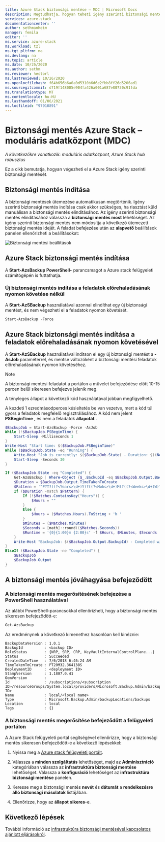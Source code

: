 ```yaml
---
title: Azure Stack biztonsági mentése – MDC | Microsoft Docs
description: Megtudhatja, hogyan teheti igény szerinti biztonsági mentést Azure Stack egy moduláris adatközponthoz (MDC).
services: azure-stack
documentationcenter: ''
author: sethmanheim
manager: femila
editor: ''
ms.service: azure-stack
ms.workload: tzl
ms.tgt_pltfrm: na
ms.devlang: na
ms.topic: article
ms.date: 10/26/2020
ms.author: sethm
ms.reviewer: hectorl
ms.lastreviewed: 10/26/2020
ms.openlocfilehash: f64b656b6a0a0d5310b6d6e2fbb8ff26d5206ad1
ms.sourcegitcommit: d719f148005e904fa426a001a687e80730c91fda
ms.translationtype: MT
ms.contentlocale: hu-HU
ms.lasthandoff: 01/06/2021
ms.locfileid: "97910891"
---
```

# <a name="back-up-azure-stack---modular-data-center-mdc"></a>Biztonsági mentés Azure Stack – moduláris adatközpont (MDC)

*A következőkre vonatkozik: moduláris adatközpont, Azure Stack hub robusztus*

Ez a cikk bemutatja, hogyan végezheti el a Azure Stack igény szerinti biztonsági mentését.

## <a name="start-backup"></a>Biztonsági mentés indítása

A biztonsági mentések ütemezése automatikusan megtörténik. Igény szerinti biztonsági mentés indítása csak akkor szükséges, ha riasztást küld manuálisan a biztonsági mentés elindításához. Az igény szerinti biztonsági mentés elindításához válassza a **biztonsági mentés most** lehetőséget. Az igény szerinti biztonsági mentés nem módosítja a következő ütemezett biztonsági mentés idejét. A feladat befejezése után az **alapvető** beállítások panelen ellenőrizheti a beállításokat:

![Biztonsági mentési beállítások](media/azure-stack-backup-back-up-azure-stack-tzl/on-demand-backup.png)

## <a name="start-azure-stack-backup"></a>Azure Stack biztonsági mentés indítása

A **Start-AzsBackup PowerShell-** parancsmagot a Azure stack felügyeleti számítógépén is futtathatja.

### <a name="start-a-new-backup-without-job-progress-tracking"></a>Új biztonsági mentés indítása a feladatok előrehaladásának nyomon követése nélkül

A **Start-AzSBackup** használatával azonnal elindíthat egy új biztonsági mentést, és nem végezheti el a feladatok nyomon követését.

```powershell
Start-AzsBackup -Force
```

## <a name="start-azure-stack-backup-with-job-progress-tracking"></a>Azure Stack biztonsági mentés indítása a feladatok előrehaladásának nyomon követésével

A **Start-AzSBackup** használatával indítson el egy új biztonsági mentést a **-AsJob** paraméterrel, és mentse változóként a biztonsági mentési feladatok előrehaladásának nyomon követéséhez.

> [!NOTE]
> A biztonsági mentési feladatot a portálon a művelet befejeződése előtt 10-15 percen belül sikeresen befejezve jelenik meg.
>
> A tényleges állapot a következő kód használatával jobban megfigyelhető.

A kezdeti 1 ezredmásodperces késleltetés be van vezetve, mert a kód túl gyors a feladatok megfelelő regisztrálásához. A kód nem jelent **PSBeginTime** , és nem a feladatok **állapotát** .

```powershell
$BackupJob = Start-AzsBackup -Force -AsJob
While (!$BackupJob.PSBeginTime) {
    Start-Sleep -Milliseconds 1
}
Write-Host "Start time: $($BackupJob.PSBeginTime)"
While ($BackupJob.State -eq "Running") {
    Write-Host "Job is currently: $($BackupJob.State) - Duration: $((New-TimeSpan -Start ($BackupJob.PSBeginTime) -End (Get-Date)).ToString().Split(".")[0])"
    Start-Sleep -Seconds 30
}

If ($BackupJob.State -eq "Completed") {
    Get-AzsBackup | Where-Object {$_.BackupId -eq $BackupJob.Output.BackupId}
    $Duration = $BackupJob.Output.TimeTakenToCreate
    $Pattern = '^P?T?((?<Years>\d+)Y)?((?<Mohs>\d+)M)?((?<Weeks>\d+)W)?((?<Days>\d+)D)?(T((?<Hours>\d+)H)?((?<Minutes>\d+)M)?((?<Seconds>\d*(\.)?\d*)S)?)$'
    If ($Duration -match $Pattern) {
        If (!$Matches.ContainsKey("Hours")) {
            $Hours = ""
        } 
        Else {
            $Hours = ($Matches.Hours).ToString + 'h '
        }
        $Minutes = ($Matches.Minutes)
        $Seconds = [math]::round(($Matches.Seconds))
        $Runtime = '{0}{1:00}m {2:00}s' -f $Hours, $Minutes, $Seconds
    }
    Write-Host "BackupJob: $($BackupJob.Output.BackupId) - Completed with Status: $($BackupJob.Output.Status) - It took: $($Runtime) to run" -ForegroundColor Green
}
ElseIf ($BackupJob.State -ne "Completed") {
    $BackupJob
    $BackupJob.Output
}
```

## <a name="confirm-backup-has-completed"></a>A biztonsági mentés jóváhagyása befejeződött

### <a name="confirm-backup-has-completed-using-powershell"></a>A biztonsági mentés megerősítésének befejezése a PowerShell használatával

Az alábbi PowerShell-parancsokkal ellenőrizheti, hogy a biztonsági mentés sikeresen befejeződött-e:

```powershell
Get-AzsBackup
```

Az eredménynek a következő kimenethez hasonlóan kell kinéznie:

```shell
BackupDataVersion : 1.0.1
BackupId          : <backup ID>
RoleStatus        : {NRP, SRP, CRP, KeyVaultInternalControlPlane...}
Status            : Succeeded
CreatedDateTime   : 7/6/2018 6:46:24 AM
TimeTakenToCreate : PT20M32.364138S
DeploymentID      : <deployment ID>
StampVersion      : 1.1807.0.41
OemVersion        : 
Id                : /subscriptions/<subscription ID>/resourceGroups/System.local/providers/Microsoft.Backup.Admin/backupLocations/local/backups/<backup ID>
Name              : local/<local name>
Type              : Microsoft.Backup.Admin/backupLocations/backups
Location          : local
Tags              : {}
```

### <a name="confirm-backup-has-completed-in-the-administrator-portal"></a>A biztonsági mentés megerősítése befejeződött a felügyeleti portálon

A Azure Stack felügyeleti portál segítségével ellenőrizze, hogy a biztonsági mentés sikeresen befejeződött-e a következő lépésekkel:

1. Nyissa meg a [Azure stack felügyeleti portált](../../operator/azure-stack-manage-portals.md).

2. Válassza a **minden szolgáltatás** lehetőséget, majd az **Adminisztráció** kategóriában válassza az **infrastruktúra biztonsági mentése** lehetőséget. Válassza a **konfiguráció** lehetőséget az **infrastruktúra biztonsági mentése** panelen.

3. Keresse meg a biztonsági mentés **nevét** és **dátumát** a **rendelkezésre álló biztonsági másolatok** listájában.

4. Ellenőrizze, hogy az **állapot** **sikeres**-e.

## <a name="next-steps"></a>Következő lépések

További információ az [infrastruktúra biztonsági mentésével kapcsolatos ajánlott eljárásokról](azure-stack-backup-best-practices-tzl.md).
